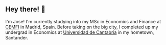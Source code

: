 ## Hey there! 👋

I'm Jose! I'm currently studying into my MSc in Economics and Finance at [CEMFI](https://www.cemfi.es/) in Madrid, Spain. Before taking on the big city, I completed up my undergrad in Economics at [Universidad de Cantabria](https://web.unican.es/en/Pages/default.aspx) in my hometown, Santander.
